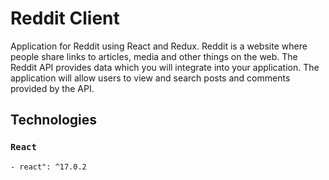 # Reddit Client

Application for Reddit using React and Redux. Reddit is a website where people share links to articles, media and other things on the web. The Reddit API provides data which you will integrate into your application. The application will allow users to view and search posts and comments provided by the API.

## Technologies

### `React`
    - react": ^17.0.2



